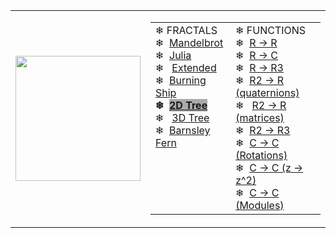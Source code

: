 <html>
<head>
  <link rel="stylesheet" type="text/css" href="../../css/main.css" />
</head>
  <body>
    <table>
      <tr>
        <td><img width="200" src="https://chefpino.github.io/fun/imgs/3d.png"></td>
        <td>
<table width="100%" class="navmenu"><tbody>
<tr>
<td valign="top">❄&nbsp;FRACTALS<br>❄&nbsp;&nbsp;<a href="../../fractals/mandelbrot/index.html">Mandelbrot</a><br>❄&nbsp;&nbsp;<a href="../../fractals/julia/index.html">Julia</a><br>❄&nbsp;&nbsp;&nbsp;<a href="../../fractals/julia/extendedjuliasets.html">Extended</a><br>❄&nbsp;&nbsp;<a href="../../fractals/burningship/index.html">Burning Ship</a><br><b>❄&nbsp;&nbsp;</b><a href="../../fractals/tree/index.html"><b style="background-color:#AAAAAA">2D Tree</b></a><br>❄&nbsp;&nbsp;&nbsp;<a href="../../plotmathfunctions/3d/3d.tree.html">3D Tree</a><br>❄&nbsp;&nbsp;<a href="../../fractals/barnsley/index.html">Barnsley Fern</a></td><td valign="top">❄&nbsp;FUNCTIONS<br>❄&nbsp;&nbsp;<a href="../../plotmathfunctions/2d/index.html">R -&gt; R</a><br>❄&nbsp;&nbsp;<a href="../../plotmathfunctions/polar/index.html">R -&gt; C</a><br>❄&nbsp;&nbsp;<a href="../../plotmathfunctions/3d/3d-R1toR3.html">R -&gt; R3</a><br>❄&nbsp;&nbsp;<a href="../../plotmathfunctions/3d/3d-R2toR-q.html">R2 -&gt; R (quaternions)</a><br>❄&nbsp;&nbsp;&nbsp;<a href="../../plotmathfunctions/3d/3d-R2toR-m.html">R2 -&gt; R (matrices)</a><br>❄&nbsp;&nbsp;<a href="../../plotmathfunctions/3d/3d-R2toR3.html">R2 -&gt; R3</a><br>❄&nbsp;&nbsp;<a href="../../plotmathfunctions/rotations/index.html">C -&gt; C (Rotations)</a><br>❄&nbsp;&nbsp;<a href="../../plotmathfunctions/unitcircle/index.html">C -&gt; C (z -&gt; z^2)</a><br>❄&nbsp;&nbsp;<a href="../../plotmathfunctions/unitcircle/modules.html">C -&gt; C (Modules)</a></td></tr></tbody></table>
        </td>
      </tr>
    </table>
    
  </body>
</html>

